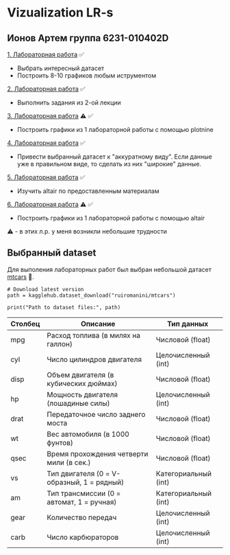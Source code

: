 # Vizualization LR-s

## Ионов Артем группа 6231-010402D

[1. Лабораторная работа](Vizualization_Ionov_LR1.ipynb) :white_check_mark:

- Выбрать интересный датасет
- Построить 8-10 графиков любым иструментом 

[2. Лабораторная работа](VIzualization_Ionov_LR2.ipynb) :white_check_mark:

- Выполнить задания из 2-ой лекции

[3. Лабораторная работа](Vizualization_Ionov_LR3.ipynb) :warning: :white_check_mark:

- Построить графики из 1 лабораторной работы с помощью plotnine

[4. Лабораторная работа](Vizualization_Ionov_LR4.ipynb) :white_check_mark:

- Привести выбранный датасет к "аккуратному виду". Если данные уже в правильном виде, то сделать из них "широкие" данные.

[5. Лабораторная работа](Vizualization_Ionov_LR5)  :white_check_mark:

- Изучить altair по предоставленным материалам 

[6. Лабораторная работа](Vizualization_Ionov_LR6.ipynb) :warning: :white_check_mark:

- Построить графики из 1 лабораторной работы с помощью altair

:warning: - в этих л.р. у меня возникли небольшие трудности

## Выбранный dataset
Для выполения лабораторных работ был выбран небольшой датасет [mtcars](https://www.kaggle.com/datasets/ruiromanini/mtcars/data) :red_car:. 

```
# Download latest version
path = kagglehub.dataset_download("ruiromanini/mtcars")

print("Path to dataset files:", path)
```

| Столбец  | Описание                                   | Тип данных          |
|----------|-------------------------------------------|---------------------|
| mpg      | Расход топлива (в милях на галлон)         | Числовой (float)    |
| cyl      | Число цилиндров двигателя                 | Целочисленный (int) |
| disp     | Объем двигателя (в кубических дюймах)     | Числовой (float)    |
| hp       | Мощность двигателя (лошадиные силы)       | Целочисленный (int) |
| drat     | Передаточное число заднего моста          | Числовой (float)    |
| wt       | Вес автомобиля (в 1000 фунтов)            | Числовой (float)    |
| qsec     | Время прохождения четверти мили (в сек.)  | Числовой (float)    |
| vs       | Тип двигателя (0 = V-образный, 1 = рядный)| Категориальный (int)|
| am       | Тип трансмиссии (0 = автомат, 1 = ручная) | Категориальный (int)|
| gear     | Количество передач                        | Целочисленный (int) |
| carb     | Число карбюраторов                        | Целочисленный (int) |
